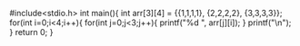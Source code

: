 #include<stdio.h>
int main(){
        int arr[3][4] = {{1,1,1,1}, {2,2,2,2}, {3,3,3,3}};
        for(int i=0;i<4;i++){
            for(int j=0;j<3;j++){
            printf("%d ", arr[j][i]);
            }
            printf("\n");
       }
            return 0;
            }
